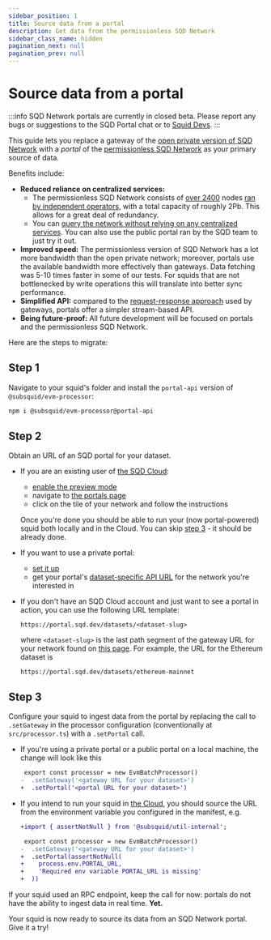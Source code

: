 ```yaml
---
sidebar_position: 1
title: Source data from a portal
description: Get data from the permissionless SQD Network  
sidebar_class_name: hidden
pagination_next: null
pagination_prev: null
---
```


# Source data from a portal

:::info
SQD Network portals are currently in closed beta. Please report any bugs or suggestions to the SQD Portal chat or to [Squid Devs](https://t.me/HydraDevs).
:::

This guide lets you replace a gateway of the [open private version of SQD Network](/subsquid-network/overview/#open-private-network) with a *portal* of the [permissionless SQD Network](/subsquid-network/overview/#permissionless-public-network) as your primary source of data.

Benefits include:

 - **Reduced reliance on centralized services:**
   * The permissionless SQD Network consists of [over 2400](https://arbiscan.io/address/0x36e2b147db67e76ab67a4d07c293670ebefcae4e#readContract#F6) nodes [ran by independent operators](/subsquid-network/participate/worker), with a total capacity of roughly 2Pb. This allows for a great deal of redundancy.
   * You can [query the network without relying on any centralized services](/subsquid-network/participate/portal). You can also use the public portal ran by the SQD team to just try it out.
 - **Improved speed:** The permissionless version of SQD Network has a lot more bandwidth than the open private network; moreover, portals use the available bandwidth more effectively than gateways. Data fetching was 5-10 times faster in some of our tests. For squids that are not bottlenecked by write operations this will translate into better sync performance.
 - **Simplified API:** compared to the [request-response approach](/subsquid-network/reference/evm-api) used by gateways, portals offer a simpler stream-based API.
 - **Being future-proof:** All future development will be focused on portals and the permissionless SQD Network. 

Here are the steps to migrate:

## Step 1

Navigate to your squid's folder and install the `portal-api` version of `@subsquid/evm-processor`:
```bash
npm i @subsquid/evm-processor@portal-api
```

## Step 2

Obtain an URL of an SQD portal for your dataset.

 - If you are an existing user of [the SQD Cloud](https://app.subsquid.io):
    * [enable the preview mode](https://app.subsquid.io/preview)
    * navigate to [the portals page](https://app.subsquid.io/portal)
    * click on the tile of your network and follow the instructions

   Once you're done you should be able to run your (now portal-powered) squid both locally and in the Cloud. You can skip [step 3](#step-3) - it should be already done.

 - If you want to use a private portal:
    * [set it up](/subsquid-network/participate/portal)
    * get your portal's [dataset-specific API URL](/subsquid-network/participate/portal/#using-your-portal) for the network you're interested in

 - If you don't have an SQD Cloud account and just want to see a portal in action, you can use the following URL template:
   ```
   https://portal.sqd.dev/datasets/<dataset-slug>
   ```
   where `<dataset-slug>` is the last path segment of the gateway URL for your network found on [this page](/subsquid-network/reference/networks). For example, the URL for the Ethereum dataset is
   ```
   https://portal.sqd.dev/datasets/ethereum-mainnet
   ```

## Step 3

Configure your squid to ingest data from the portal by replacing the call to `.setGateway` in the processor configuration (conventionally at `src/processor.ts`) with a `.setPortal` call.

 - If you're using a private portal or a public portal on a local machine, the change will look like this
   ```diff
    export const processor = new EvmBatchProcessor()
   -  .setGateway('<gateway URL for your dataset>')
   +  .setPortal('<portal URL for your dataset>')
   ```

 - If you intend to run your squid in [the Cloud](/cloud), you should source the URL from the environment variable you configured in the manifest, e.g.
   ```diff
   +import { assertNotNull } from '@subsquid/util-internal';

    export const processor = new EvmBatchProcessor()
   -  .setGateway('<gateway URL for your dataset>')
   +  .setPortal(assertNotNull(
   +    process.env.PORTAL_URL, 
   +    'Required env variable PORTAL_URL is missing'
   +  ))
   ```

If your squid used an RPC endpoint, keep the call for now: portals do not have the ability to ingest data in real time. **Yet.**

Your squid is now ready to source its data from an SQD Network portal. Give it a try!
